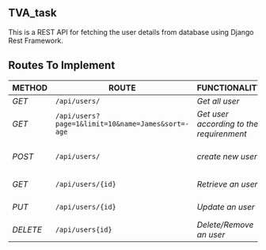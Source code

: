 ## TVA_task
This is a REST API for fetching the user details from database using Django Rest Framework. 

## Routes To Implement

| METHOD | ROUTE | FUNCTIONALITY |DATA|
| ------- | ----- | ------------- | ------------- |
| *GET* | ```/api/users/``` | _Get all user_| _All users_|
| *GET* | ```/api/users?page=1&limit=10&name=James&sort=-age``` | _Get user according to the requirenment_|_Selected users_|
| *POST* | ```/api/users/``` | _create new user_|_create new users_|
| *GET* | ```/api/users/{id}``` | _Retrieve an user_|_Selected user_|
| *PUT* | ```/api/users/{id}``` | _Update an user_|_selected users_|
| *DELETE* | ```/api/users{id}``` | _Delete/Remove an user_ |_selected users_|
